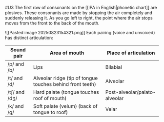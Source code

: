 #U3
The first row of consonants on the [[IPA in English|phonetic chart]] are plosives. These consonants are made by stopping the air completely and suddenly releasing it. As you go left to right, the point where the air stops moves from the front to the back of the mouth.

![[Pasted image 20250823154321.png]]
Each pairing (voice and unvoiced) has distinct articulation:

| Sound pair    | Area of mouth                                             | Place of articulation         |
| ------------- | --------------------------------------------------------- | ----------------------------- |
| /p/ and /b/   | Lips                                                      | Bilabial                      |
| /t/ and /d/   | Alveolar ridge (tip of tongue touches behind front teeth) | Alveolar                      |
| /tʃ/ and /dʒ/ | Hard palate (tongue touches roof of mouth)                | Post-alveolar/palato-alveolar |
| /k/ and /g/   | Soft palate (velum) (back of tongue to roof)              | Velar                         |

